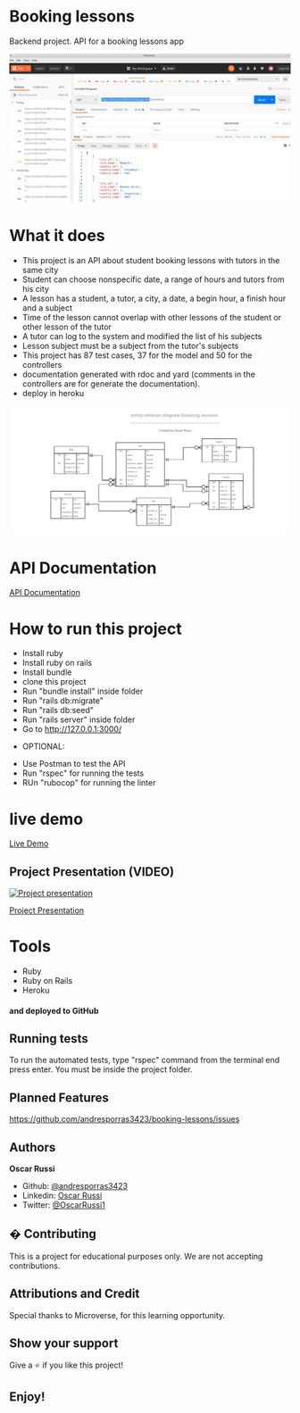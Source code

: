 #  Booking lessons

Backend project. API for a booking lessons app


![screenshot](screenshot.png)

# What it does

- This project is an API about student booking lessons with tutors in the same city
- Student can choose nonspecific date, a range of hours and tutors from his city
- A lesson has a student, a tutor, a city, a date, a begin hour, a finish hour and a subject
- Time of the lesson cannot overlap with other lessons of the student or other lesson of the tutor
- A tutor can log to the system and modified the list of his subjects
- Lesson subject must be a subject from the tutor's subjects
- This project has 87 test cases, 37 for the model and 50 for the controllers
- documentation generated with rdoc and yard (comments in the controllers are for generate the documentation).
- deploy in heroku

![screenshot](entity_relation_diagram.png)

# API Documentation

[API Documentation](http://andresporres.000webhostapp.com/booking-lessons/doc/_index.html)

# How to run this project

- Install ruby
- Install ruby on rails
- Install bundle
- clone this project
- Run "bundle install" inside folder
- Run "rails db:migrate"
- Run "rails db:seed"
- Run "rails server" inside folder
- Go to http://127.0.0.1:3000/
* OPTIONAL:
- Use Postman to test the API
- Run "rspec" for running the tests
- RUn "rubocop" for running the linter

# live demo

[Live Demo](https://still-island-68637.herokuapp.com/countries/show)

## Project Presentation (VIDEO)

[![Project presentation](./app/assets/images/video-screenshot.png)](https://www.loom.com/share/f8e24c7dbe3b42a9b6872b88d4d1fed1)

[Project Presentation](https://www.loom.com/share/f8e24c7dbe3b42a9b6872b88d4d1fed1)

# Tools

- Ruby
- Ruby on Rails
- Heroku

#### and deployed to GitHub

## Running tests

To run the automated tests, type "rspec" command from the terminal end press enter. You must be inside the project folder.

## Planned Features

https://github.com/andresporras3423/booking-lessons/issues

## Authors

**Oscar Russi**
- Github: [@andresporras3423](https://github.com/andresporras3423/)
- Linkedin: [Oscar Russi](https://www.linkedin.com/in/oscar-andres-russi-porras/)
- Twitter: [@OscarRussi1](https://twitter.com/OscarRussi1)

## � Contributing

This is a project for educational purposes only. We are not accepting contributions.

## Attributions and Credit

Special thanks to Microverse, for this learning opportunity. 

## Show your support

Give a ⭐️ if you like this project!

## Enjoy!


